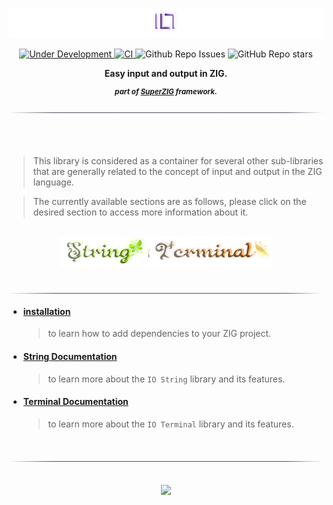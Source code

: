 <p align="center"> <br>
  <img src="https://raw.githubusercontent.com/maysara-elshewehy/SuperZIG-assets/refs/heads/main/dist/img/logo/IO/logo.png" alt="Input / Output" width="1000" />
</p>

<p align="center">
     <a href="#">
        <img src="https://img.shields.io/badge/under--development-yellow.svg" alt="Under Development" />
    </a>
    <a href="https://github.com/Super-ZIG/io/actions/workflows/main.yml">
        <img src="https://github.com/Super-ZIG/io/actions/workflows/main.yml/badge.svg" alt="CI" />
    </a>
    <img src="https://img.shields.io/github/issues/Super-ZIG/io?style=flat" alt="Github Repo Issues" />
    <img src="https://img.shields.io/github/stars/Super-ZIG/io?style=social" alt="GitHub Repo stars" />
</p>

<p align="center">
    <b> Easy input and output in ZIG. </b>
</p>
<div align="center">
    <b><i>
        <sup> part of <a href="https://github.com/Super-ZIG">SuperZIG</a> framework.</sup>
    </i></b>
</div>

<div align="center">
<img src="https://raw.githubusercontent.com/maysara-elshewehy/SuperZIG-assets/refs/heads/main/dist/img/md/line.png" alt="line" style="display: block; margin-top:20px;margin-bottom:20px;width:500px;"/><br>
</div><br>

> This library is considered as a container for several other sub-libraries that are generally related to the concept of input and output in the ZIG language.

> The currently available sections are as follows, please click on the desired section to access more information about it.

<br>
<div align="center" style="display: flex; flex-direction: row; justify-content: center;"><br>
  <a href="https://super-zig.github.io/io/string/"><img src="https://raw.githubusercontent.com/maysara-elshewehy/SuperZIG-assets/refs/heads/main/dist/img/logo/String/short.png" alt="String" height="50" /></a>
  <img src="https://raw.githubusercontent.com/maysara-elshewehy/SuperZIG-assets/refs/heads/main/dist/img/logo/Terminal/short.png" alt="Terminal" height="50" width="1" />
  <a href="https://super-zig.github.io/io/terminal/"><img src="https://raw.githubusercontent.com/maysara-elshewehy/SuperZIG-assets/refs/heads/main/dist/img/logo/Terminal/short.png" alt="Terminal" height="50" /></a>
</div>

<div align="center"><br>
<img src="https://raw.githubusercontent.com/maysara-elshewehy/SuperZIG-assets/refs/heads/main/dist/img/md/line.png" alt="line" style="display: block; margin-top:20px;margin-bottom:20px;width:500px;"/>
</div>


  - #### [installation](https://github.com/Super-ZIG/io/wiki/installation)
    > to learn how to add dependencies to your ZIG project.

  - #### [String Documentation](https://super-zig.github.io/io/string)
    > to learn more about the `IO String` library and its features.

  - #### [Terminal Documentation](https://super-zig.github.io/io/terminal)
    > to learn more about the `IO Terminal` library and its features.


<div align="center"><br>
<img src="https://raw.githubusercontent.com/maysara-elshewehy/SuperZIG-assets/refs/heads/main/dist/img/md/line.png" alt="line" style="display: block; margin-top:20px;margin-bottom:20px;width:500px;"/>
</div>

<div align="center"><br>
<a href="https://github.com/maysara-elshewehy"> <img src="https://img.shields.io/badge/Made with ❤️ by-Maysara-orange"/> </a>
</div>